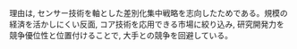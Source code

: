 理由は, センサー技術を軸とした差別化集中戦略を志向したためである。規模の経済を活かしにくい反面, コア技術を応用できる市場に絞り込み, 研究開発力を競争優位性と位置付けることで, 大手との競争を回避している。